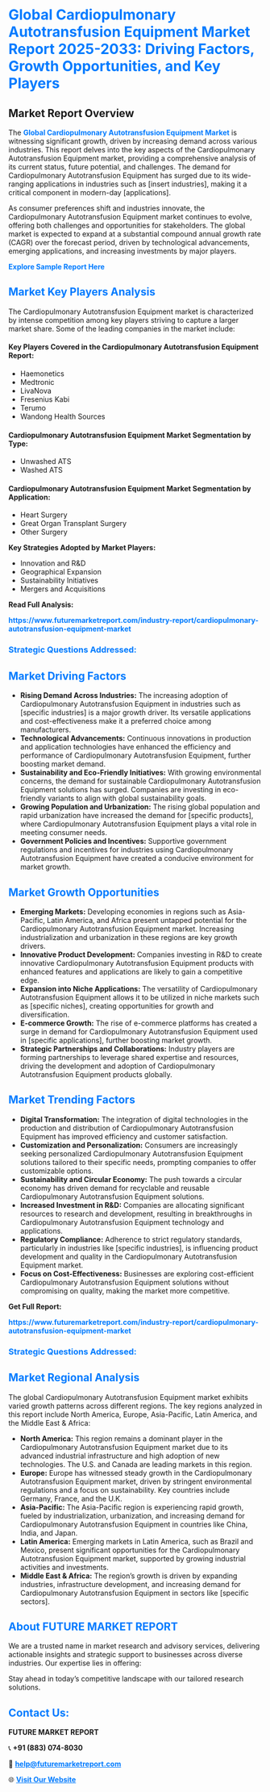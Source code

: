 <h1 style="color: #007BFF;">Global Cardiopulmonary Autotransfusion Equipment Market Report 2025-2033: Driving Factors, Growth Opportunities, and Key Players</h1>

<section id="overview">
<h2>Market Report Overview</h2>
<p>The <a href="https://www.futuremarketreport.com/industry-report/cardiopulmonary-autotransfusion-equipment-market" style="color: #007BFF; text-decoration: none;"><strong>Global Cardiopulmonary Autotransfusion Equipment Market</strong></a> is witnessing significant growth, driven by increasing demand across various industries. This report delves into the key aspects of the Cardiopulmonary Autotransfusion Equipment market, providing a comprehensive analysis of its current status, future potential, and challenges. The demand for Cardiopulmonary Autotransfusion Equipment has surged due to its wide-ranging applications in industries such as [insert industries], making it a critical component in modern-day [applications].</p>
<p>As consumer preferences shift and industries innovate, the Cardiopulmonary Autotransfusion Equipment market continues to evolve, offering both challenges and opportunities for stakeholders. The global market is expected to expand at a substantial compound annual growth rate (CAGR) over the forecast period, driven by technological advancements, emerging applications, and increasing investments by major players.</p>
</section>

<section id="overview">
<p><a href="https://www.futuremarketreport.com/request-sample/reportId=53188" style="color: #007BFF; text-decoration: none;"><strong>Explore Sample Report Here</strong></a></p>
</section>

<section id="key-players">
<h2 style="color: #007BFF;">Market Key Players Analysis</h2>
<p>The Cardiopulmonary Autotransfusion Equipment market is characterized by intense competition among key players striving to capture a larger market share. Some of the leading companies in the market include:</p>
<h4>Key Players Covered in the Cardiopulmonary Autotransfusion Equipment Report:</h4>
<ul><li>Haemonetics</li><li>Medtronic</li><li>LivaNova</li><li>Fresenius Kabi</li><li>Terumo</li><li>Wandong Health Sources</li></ul>
<h4>Cardiopulmonary Autotransfusion Equipment Market Segmentation by Type:</h4>
<ul><li>Unwashed ATS</li><li>Washed ATS</li></ul>

<h4>Cardiopulmonary Autotransfusion Equipment Market Segmentation by Application:</h4>
<ul><li>Heart Surgery</li><li>Great Organ Transplant Surgery</li><li>Other Surgery</li></ul>
<p><strong>Key Strategies Adopted by Market Players:</strong></p>
<ul>
<li>Innovation and R&D</li>
<li>Geographical Expansion</li>
<li>Sustainability Initiatives</li>
<li>Mergers and Acquisitions</li>
</ul>
</section>

<section>
<p><strong>Read Full Analysis: </strong></p><a href="https://www.futuremarketreport.com/industry-report/cardiopulmonary-autotransfusion-equipment-market" style="color: #007BFF; text-decoration: none;"><strong>https://www.futuremarketreport.com/industry-report/cardiopulmonary-autotransfusion-equipment-market</strong></a>
<h3 style="color: #007BFF;">Strategic Questions Addressed:</h3>
</section>

<section id="driving-factors">
<h2 style="color: #007BFF;">Market Driving Factors</h2>
<ul>
<li><strong>Rising Demand Across Industries:</strong> The increasing adoption of Cardiopulmonary Autotransfusion Equipment in industries such as [specific industries] is a major growth driver. Its versatile applications and cost-effectiveness make it a preferred choice among manufacturers.</li>
<li><strong>Technological Advancements:</strong> Continuous innovations in production and application technologies have enhanced the efficiency and performance of Cardiopulmonary Autotransfusion Equipment, further boosting market demand.</li>
<li><strong>Sustainability and Eco-Friendly Initiatives:</strong> With growing environmental concerns, the demand for sustainable Cardiopulmonary Autotransfusion Equipment solutions has surged. Companies are investing in eco-friendly variants to align with global sustainability goals.</li>
<li><strong>Growing Population and Urbanization:</strong> The rising global population and rapid urbanization have increased the demand for [specific products], where Cardiopulmonary Autotransfusion Equipment plays a vital role in meeting consumer needs.</li>
<li><strong>Government Policies and Incentives:</strong> Supportive government regulations and incentives for industries using Cardiopulmonary Autotransfusion Equipment have created a conducive environment for market growth.</li>
</ul>
</section>

<section id="growth-opportunities">
<h2 style="color: #007BFF;">Market Growth Opportunities</h2>
<ul>
<li><strong>Emerging Markets:</strong> Developing economies in regions such as Asia-Pacific, Latin America, and Africa present untapped potential for the Cardiopulmonary Autotransfusion Equipment market. Increasing industrialization and urbanization in these regions are key growth drivers.</li>
<li><strong>Innovative Product Development:</strong> Companies investing in R&D to create innovative Cardiopulmonary Autotransfusion Equipment products with enhanced features and applications are likely to gain a competitive edge.</li>
<li><strong>Expansion into Niche Applications:</strong> The versatility of Cardiopulmonary Autotransfusion Equipment allows it to be utilized in niche markets such as [specific niches], creating opportunities for growth and diversification.</li>
<li><strong>E-commerce Growth:</strong> The rise of e-commerce platforms has created a surge in demand for Cardiopulmonary Autotransfusion Equipment used in [specific applications], further boosting market growth.</li>
<li><strong>Strategic Partnerships and Collaborations:</strong> Industry players are forming partnerships to leverage shared expertise and resources, driving the development and adoption of Cardiopulmonary Autotransfusion Equipment products globally.</li>
</ul>
</section>

<section id="trending-factors">
<h2 style="color: #007BFF;">Market Trending Factors</h2>
<ul>
<li><strong>Digital Transformation:</strong> The integration of digital technologies in the production and distribution of Cardiopulmonary Autotransfusion Equipment has improved efficiency and customer satisfaction.</li>
<li><strong>Customization and Personalization:</strong> Consumers are increasingly seeking personalized Cardiopulmonary Autotransfusion Equipment solutions tailored to their specific needs, prompting companies to offer customizable options.</li>
<li><strong>Sustainability and Circular Economy:</strong> The push towards a circular economy has driven demand for recyclable and reusable Cardiopulmonary Autotransfusion Equipment solutions.</li>
<li><strong>Increased Investment in R&D:</strong> Companies are allocating significant resources to research and development, resulting in breakthroughs in Cardiopulmonary Autotransfusion Equipment technology and applications.</li>
<li><strong>Regulatory Compliance:</strong> Adherence to strict regulatory standards, particularly in industries like [specific industries], is influencing product development and quality in the Cardiopulmonary Autotransfusion Equipment market.</li>
<li><strong>Focus on Cost-Effectiveness:</strong> Businesses are exploring cost-efficient Cardiopulmonary Autotransfusion Equipment solutions without compromising on quality, making the market more competitive.</li>
</ul>
</section>

<section>
<p><strong>Get Full Report: </strong></p><a href="https://www.futuremarketreport.com/industry-report/cardiopulmonary-autotransfusion-equipment-market" style="color: #007BFF; text-decoration: none;"><strong>https://www.futuremarketreport.com/industry-report/cardiopulmonary-autotransfusion-equipment-market</strong></a>
<h3 style="color: #007BFF;">Strategic Questions Addressed:</h3>
</section>


<section id="regional-analysis">
<h2 style="color: #007BFF;">Market Regional Analysis</h2>
<p>The global Cardiopulmonary Autotransfusion Equipment market exhibits varied growth patterns across different regions. The key regions analyzed in this report include North America, Europe, Asia-Pacific, Latin America, and the Middle East & Africa:</p>
<ul>
<li><strong>North America:</strong> This region remains a dominant player in the Cardiopulmonary Autotransfusion Equipment market due to its advanced industrial infrastructure and high adoption of new technologies. The U.S. and Canada are leading markets in this region.</li>
<li><strong>Europe:</strong> Europe has witnessed steady growth in the Cardiopulmonary Autotransfusion Equipment market, driven by stringent environmental regulations and a focus on sustainability. Key countries include Germany, France, and the U.K.</li>
<li><strong>Asia-Pacific:</strong> The Asia-Pacific region is experiencing rapid growth, fueled by industrialization, urbanization, and increasing demand for Cardiopulmonary Autotransfusion Equipment in countries like China, India, and Japan.</li>
<li><strong>Latin America:</strong> Emerging markets in Latin America, such as Brazil and Mexico, present significant opportunities for the Cardiopulmonary Autotransfusion Equipment market, supported by growing industrial activities and investments.</li>
<li><strong>Middle East & Africa:</strong> The region’s growth is driven by expanding industries, infrastructure development, and increasing demand for Cardiopulmonary Autotransfusion Equipment in sectors like [specific sectors].</li>
</ul>
</section>

<footer>
<h2 style="color: #007BFF;">About FUTURE MARKET REPORT</h2>
<p>We are a trusted name in market research and advisory services, delivering actionable insights and strategic support to businesses across diverse industries. Our expertise lies in offering:</p>

<p>Stay ahead in today’s competitive landscape with our tailored research solutions.</p>

<h2 style="color: #007BFF;">Contact Us:</h2>
<p><strong>FUTURE MARKET REPORT</strong></p>
<p>📞 <strong>+91 (883) 074-8030</strong></p>
<p>📧 <strong><a href="mailto:help@futuremarketreport.com" style="color: #007BFF;">help@futuremarketreport.com</a></strong></p>
<p>🌐 <strong><a href="https://www.futuremarketreport.com/" style="color: #007BFF;">Visit Our Website</a></strong></p>
</footer>